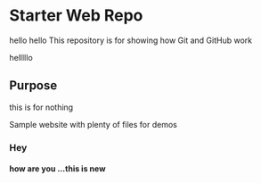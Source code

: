 # Starter Web Repo
hello hello
This repository is for showing how Git and GitHub work

helllllo
## Purpose
this is for nothing

Sample website with plenty of files for demos
### Hey
#### how are you ...this is new
